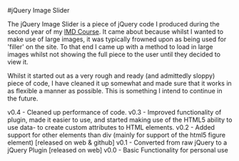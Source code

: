 #jQuery Image Slider

The jQuery Image Slider is a piece of jQuery code I produced during the second year of my [IMD Course](http://imdweb.infj.ulst.ac.uk/). It came about because whilst I wanted to make use of large images, it was typically frowned upon as being used for 'filler' on the site. To that end I came up with a method to load in large images whilst not showing the full piece to the user until they decided to view it.

Whilst it started out as a very rough and ready (and admittedly sloppy) piece of code, I have cleaned it up somewhat and made sure that it works in as flexible a manner as possible. This is something I intend to continue in the future.

v0.4 - Cleaned up performance of code.
v0.3 - Improved functionality of plugin, made it easier to use, and started making use of the HTML5 ability to use data- to create custom attributes to HTML elements.
v0.2 - Added support for other elements than div (mainly for support of the html5 figure element) [released on web & github]
v0.1 - Converted from raw jQuery to a jQuery Plugin [released on web]
v0.0 - Basic Functionality for personal use